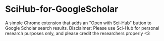 # SciHub-for-GoogleScholar
 A simple Chrome extension that adds an "Open with Sci-Hub" button to Google Scholar search results. Disclaimer: Please use Sci-Hub for personal research purposes only, and please credit the researchers properly <3
